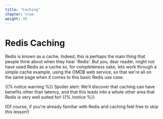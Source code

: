 ```yaml
---
title: "Caching"
chapter: true
weight: 30
---
```

# Redis Caching
Redis is known as a cache. Indeed, this is perhaps the main thing that people think about when they hear 'Redis'. But you, dear reader, might not have used Redis as a cache so, for completeness sake, lets work through a simple cache example, using the OMDB web service, so that we're all on the same page when it comes to this basic Redis use case.

{{% notice warning %}}
Spoiler alert: We'll discover that caching can have benefits other than latency, and that this leads into a whole other area that Redis is very well suited for!
{{% /notice %}}


(Of course, if you're already familiar with Redis and caching feel free to skip this lesson!)

